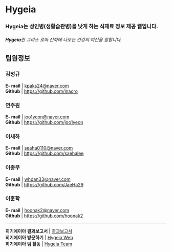# Hygeia
### Hygeia는 성인병(생활습관병)을 낫게 하는 식재료 정보 제공 웹입니다.
###### *<b>Hygeia</b>란 그리스 로마 신화에 나오는 건강의 여신을 말합니다.*                
          
## 팀원정보

### 김정규       
<b>E- mail</b> | kpaks24@naver.com       
<b>Github</b> | https://github.com/inacro        

### 연주원       
<b>E- mail</b> | joo1yeon@naver.com        
<b>Github</b> | https://github.com/joo1yeon        
 
### 이새하        
<b>E- mail</b> | seaha0110@naver.com       
<b>Github</b> |  https://github.com/saehalee       

### 이종무       
<b>E- mail</b> | whdan33@naver.com       
<b>Github</b> | https://github.com/JaeHa29       

### 이훈학       
<b>E- mail</b> | hoonak2@naver.com       
<b>Github</b> | https://github.com/hoonak2       

*****
<b>히기에이아 결과보고서</b> | [결과보고서](https://github.com/kdt-g-masters/Hygeia/files/8597373/_4.pdf)      
<b>히기에이아 방문하기</b>  |  [Hygeia Web](http://118.67.129.219:8080/ "hygeia link")       
<b>히기에이아 팀 활동</b>  |  [Hygeia Team](https://trello.com/b/d0qKpxgt/semi-project-hygeia, "hygeia team link")  
